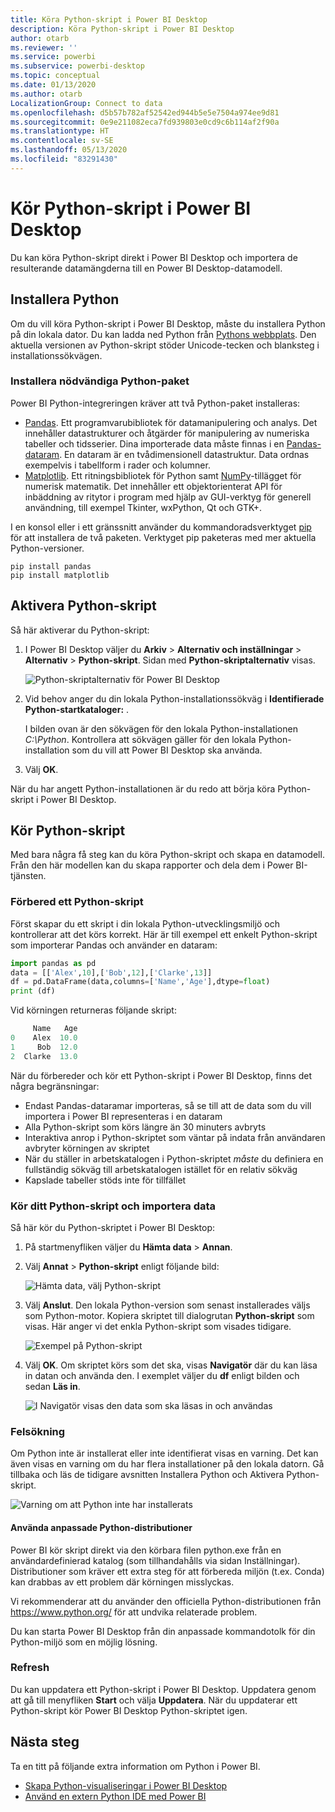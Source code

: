 ```yaml
---
title: Köra Python-skript i Power BI Desktop
description: Köra Python-skript i Power BI Desktop
author: otarb
ms.reviewer: ''
ms.service: powerbi
ms.subservice: powerbi-desktop
ms.topic: conceptual
ms.date: 01/13/2020
ms.author: otarb
LocalizationGroup: Connect to data
ms.openlocfilehash: d5b57b782af52542ed944b5e5e7504a974ee9d81
ms.sourcegitcommit: 0e9e211082eca7fd939803e0cd9c6b114af2f90a
ms.translationtype: HT
ms.contentlocale: sv-SE
ms.lasthandoff: 05/13/2020
ms.locfileid: "83291430"
---
```

# <a name="run-python-scripts-in-power-bi-desktop"></a>Kör Python-skript i Power BI Desktop

Du kan köra Python-skript direkt i Power BI Desktop och importera de resulterande datamängderna till en Power BI Desktop-datamodell.

## <a name="install-python"></a>Installera Python

Om du vill köra Python-skript i Power BI Desktop, måste du installera Python på din lokala dator. Du kan ladda ned Python från [Pythons webbplats](https://www.python.org/). Den aktuella versionen av Python-skript stöder Unicode-tecken och blanksteg i installationssökvägen.

### <a name="install-required-python-packages"></a>Installera nödvändiga Python-paket

Power BI Python-integreringen kräver att två Python-paket installeras:

* [Pandas](https://pandas.pydata.org/). Ett programvarubibliotek för datamanipulering och analys. Det innehåller datastrukturer och åtgärder för manipulering av numeriska tabeller och tidsserier. Dina importerade data måste finnas i en [Pandas-dataram](https://www.tutorialspoint.com/python_pandas/python_pandas_dataframe.htm). En dataram är en tvådimensionell datastruktur. Data ordnas exempelvis i tabellform i rader och kolumner.
* [Matplotlib](https://matplotlib.org/). Ett ritningsbibliotek för Python samt [NumPy](https://www.numpy.org/)-tillägget för numerisk matematik. Det innehåller ett objektorienterat API för inbäddning av ritytor i program med hjälp av GUI-verktyg för generell användning, till exempel Tkinter, wxPython, Qt och GTK+.

I en konsol eller i ett gränssnitt använder du kommandoradsverktyget [pip](https://pip.pypa.io/en/stable/) för att installera de två paketen. Verktyget pip paketeras med mer aktuella Python-versioner.

```CMD
pip install pandas
pip install matplotlib
```

## <a name="enable-python-scripting"></a>Aktivera Python-skript

Så här aktiverar du Python-skript:

1. I Power BI Desktop väljer du **Arkiv** > **Alternativ och inställningar** > **Alternativ** > **Python-skript**. Sidan med **Python-skriptalternativ** visas.

   ![Python-skriptalternativ för Power BI Desktop](media/desktop-python-scripts/python-scripts-7.png)

1. Vid behov anger du din lokala Python-installationssökväg i **Identifierade Python-startkataloger:** .

   I bilden ovan är den sökvägen för den lokala Python-installationen *C:\Python*. Kontrollera att sökvägen gäller för den lokala Python-installation som du vill att Power BI Desktop ska använda.

1. Välj **OK**.

När du har angett Python-installationen är du redo att börja köra Python-skript i Power BI Desktop.

## <a name="run-python-scripts"></a>Kör Python-skript

Med bara några få steg kan du köra Python-skript och skapa en datamodell. Från den här modellen kan du skapa rapporter och dela dem i Power BI-tjänsten.

### <a name="prepare-a-python-script"></a>Förbered ett Python-skript

Först skapar du ett skript i din lokala Python-utvecklingsmiljö och kontrollerar att det körs korrekt. Här är till exempel ett enkelt Python-skript som importerar Pandas och använder en dataram:

```python
import pandas as pd
data = [['Alex',10],['Bob',12],['Clarke',13]]
df = pd.DataFrame(data,columns=['Name','Age'],dtype=float)
print (df)
```

Vid körningen returneras följande skript:

```python
     Name   Age
0    Alex  10.0
1     Bob  12.0
2  Clarke  13.0
```

När du förbereder och kör ett Python-skript i Power BI Desktop, finns det några begränsningar:

* Endast Pandas-dataramar importeras, så se till att de data som du vill importera i Power BI representeras i en dataram
* Alla Python-skript som körs längre än 30 minuters avbryts
* Interaktiva anrop i Python-skriptet som väntar på indata från användaren avbryter körningen av skriptet
* När du ställer in arbetskatalogen i Python-skriptet *måste* du definiera en fullständig sökväg till arbetskatalogen istället för en relativ sökväg
* Kapslade tabeller stöds inte för tillfället

### <a name="run-your-python-script-and-import-data"></a>Kör ditt Python-skript och importera data

Så här kör du Python-skriptet i Power BI Desktop:

1. På startmenyfliken väljer du **Hämta data** > **Annan**.

1. Välj **Annat** > **Python-skript** enligt följande bild:

   ![Hämta data, välj Python-skript](media/desktop-python-scripts/python-scripts-1.png)

1. Välj **Anslut**. Den lokala Python-version som senast installerades väljs som Python-motor. Kopiera skriptet till dialogrutan **Python-skript** som visas. Här anger vi det enkla Python-skript som visades tidigare.

   ![Exempel på Python-skript](media/desktop-python-scripts/python-scripts-6.png)

1. Välj **OK**. Om skriptet körs som det ska, visas **Navigatör** där du kan läsa in datan och använda den. I exemplet väljer du **df** enligt bilden och sedan **Läs in**.

   ![I Navigatör visas den data som ska läsas in och användas](media/desktop-python-scripts/python-scripts-5.png) 

### <a name="troubleshooting"></a>Felsökning

Om Python inte är installerat eller inte identifierat visas en varning. Det kan även visas en varning om du har flera installationer på den lokala datorn. Gå tillbaka och läs de tidigare avsnitten Installera Python och Aktivera Python-skript.

![Varning om att Python inte har installerats](media/desktop-python-scripts/python-scripts-3.png)

#### <a name="using-custom-python-distributions"></a>Använda anpassade Python-distributioner

Power BI kör skript direkt via den körbara filen python.exe från en användardefinierad katalog (som tillhandahålls via sidan Inställningar). Distributioner som kräver ett extra steg för att förbereda miljön (t.ex. Conda) kan drabbas av ett problem där körningen misslyckas.

Vi rekommenderar att du använder den officiella Python-distributionen från https://www.python.org/ för att undvika relaterade problem.

Du kan starta Power BI Desktop från din anpassade kommandotolk för din Python-miljö som en möjlig lösning.

### <a name="refresh"></a>Refresh

Du kan uppdatera ett Python-skript i Power BI Desktop. Uppdatera genom att gå till menyfliken **Start** och välja **Uppdatera**. När du uppdaterar ett Python-skript kör Power BI Desktop Python-skriptet igen.

## <a name="next-steps"></a>Nästa steg

Ta en titt på följande extra information om Python i Power BI.

* [Skapa Python-visualiseringar i Power BI Desktop](desktop-python-visuals.md)
* [Använd en extern Python IDE med Power BI](desktop-python-ide.md)
